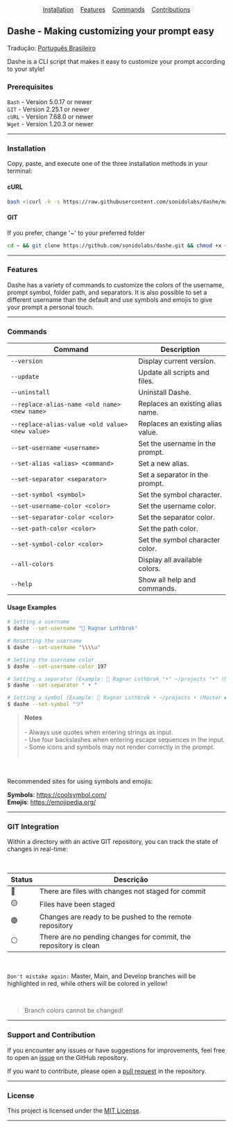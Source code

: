 <div align="center">
  <a href="#installation">Installation</a> 
  &nbsp;&nbsp;
  <a href="#features">Features</a> 
  &nbsp;&nbsp;
  <a href="#commands">Commands</a>
  &nbsp;&nbsp;
  <a href="#support-and-contribution">Contributions</a>
</div>

## Dashe - Making customizing your prompt easy

Tradução: [Português Brasileiro](./README.pt-BR.md)

Dashe is a CLI script that makes it easy to customize your prompt according to your style!

### Prerequisites

`Bash` - Version 5.0.17 or newer <br>
`GIT` - Version 2.25.1 or newer <br>
`cURL` - Version 7.68.0 or newer <br>
`Wget` - Version 1.20.3 or newer

---

### Installation

Copy, paste, and execute one of the three installation methods in your terminal:

#### cURL
```bash
bash <(curl -k -s https://raw.githubusercontent.com/sonidolabs/dashe/master/install.sh)
```

#### GIT
If you prefer, change '~' to your preferred folder
```bash
cd ~ && git clone https://github.com/sonidolabs/dashe.git && chmod +x ~/dashe/install.sh && ~/dashe/install.sh
```
---

### Features

Dashe has a variety of commands to customize the colors of the username, prompt symbol, folder path, and separators. It is also possible to set a different username than the default and use symbols and emojis to give your prompt a personal touch.

---

### Commands

| Command                                               | Description                            |
| -----------                                           | -----------                            |
| `--version`                                           | Display current version.               |
| `--update`                                            | Update all scripts and files.          |
| `--uninstall`                                         | Uninstall Dashe.                       |
| `--replace-alias-name <old name> <new name>`          | Replaces an existing alias name.       |
| `--replace-alias-value <old value> <new value>`       | Replaces an existing alias value.      |
| `--set-username <username>`                           | Set the username in the prompt.        |
| `--set-alias <alias> <command>`                       | Set a new alias.                       |
| `--set-separator <separator>`                         | Set a separator in the prompt.         |
| `--set-symbol <symbol>`                               | Set the symbol character.              |
| `--set-username-color <color>`                        | Set the username color.                |
| `--set-separator-color <color>`                       | Set the separator color.               |
| `--set-path-color <color>`                            | Set the path color.                    |
| `--set-symbol-color <color>`                          | Set the symbol character color.        |
| `--all-colors`                                        | Display all available colors.          |
| `--help`                                              | Show all help and commands.            |

#### Usage Examples

```bash
# Setting a username
$ dashe --set-username "👑 Ragnar Lothbrok"

# Resetting the username
$ dashe --set-username "\\\\u"

# Setting the username color
$ dashe --set-username-color 197

# Setting a separator (Example: 👑 Ragnar Lothbrok "•" ~/projects "•" (Master ●) ツ)
$ dashe --set-separator " • "

# Setting a symbol (Example: 👑 Ragnar Lothbrok • ~/projects • (Master ●) "ツ")
$ dashe --set-symbol "ツ"
```

> **Notes** <br><br>
> \- Always use quotes when entering strings as input.<br>
> \- Use four backslashes when entering escape sequences in the input.<br>
> \- Some icons and symbols may not render correctly in the prompt.<br><br>

<br>

Recommended sites for using symbols and emojis:

**Symbols**: https://coolsymbol.com/ <br>
**Emojis**: https://emojipedia.org/

---

### GIT Integration

Within a directory with an active GIT repository, you can track the state of changes in real-time:

<br>

| Status      | Descrição |
| ----------- | ----------- |
| 🔴 | There are files with changes not staged for commit |
| 🟡 | Files have been staged |
| 🟢 | Changes are ready to be pushed to the remote repository |
| ⚪ | There are no pending changes for commit, the repository is clean |

<br>

`Don't mistake again:` Master, Main, and Develop branches will be highlighted in red, while others will be colored in yellow!

<br>

> Branch colors cannot be changed!

---

### Support and Contribution

If you encounter any issues or have suggestions for improvements, feel free to open an [issue](https://github.com/sonidolabs/dashe/issues) on the GitHub repository.

If you want to contribute, please open a [pull request](https://github.com/sonidolabs/dashe/pulls) in the repository.

---

### License

This project is licensed under the [MIT License](https://opensource.org/licenses/MIT).

---